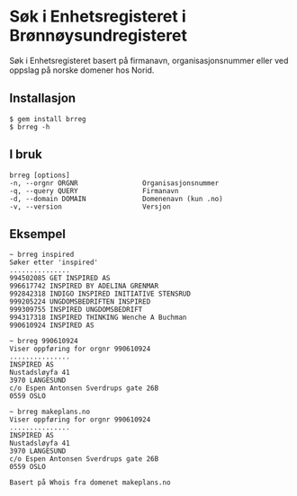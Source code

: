 # Søk i Enhetsregisteret i Brønnøysundregisteret

Søk i Enhetsregisteret basert på firmanavn, organisasjonsnummer eller ved oppslag på norske domener hos Norid.

## Installasjon

```shell
$ gem install brreg
$ brreg -h
```

## I bruk

```shell
brreg [options]
-n, --orgnr ORGNR                Organisasjonsnummer
-q, --query QUERY                Firmanavn
-d, --domain DOMAIN              Domenenavn (kun .no)
-v, --version                    Versjon
```

## Eksempel

```shell
~ brreg inspired
Søker etter 'inspired'
...............
994502085 GET INSPIRED AS
996617742 INSPIRED BY ADELINA GRENMAR
992842318 INDIGO INSPIRED INITIATIVE STENSRUD
999205224 UNGDOMSBEDRIFTEN INSPIRED
999309755 INSPIRED UNGDOMSBEDRIFT
994317318 INSPIRED THINKING Wenche A Buchman
990610924 INSPIRED AS

~ brreg 990610924
Viser oppføring for orgnr 990610924
...............
INSPIRED AS
Nustadsløyfa 41
3970 LANGESUND
c/o Espen Antonsen Sverdrups gate 26B
0559 OSLO

~ brreg makeplans.no
Viser oppføring for orgnr 990610924
...............
INSPIRED AS
Nustadsløyfa 41
3970 LANGESUND
c/o Espen Antonsen Sverdrups gate 26B
0559 OSLO

Basert på Whois fra domenet makeplans.no
```